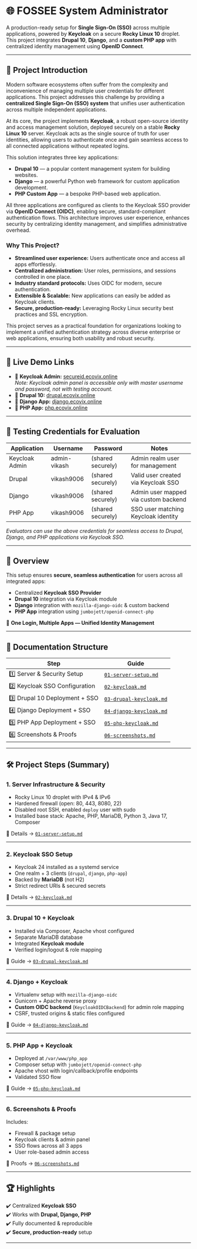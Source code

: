 # 🌐 FOSSEE System Administrator

A production-ready setup for **Single Sign-On (SSO)** across multiple applications, powered by **Keycloak** on a secure **Rocky Linux 10** droplet.  
This project integrates **Drupal 10**, **Django**, and a **custom PHP app** with centralized identity management using **OpenID Connect**.

***

## 🚀 Project Introduction

Modern software ecosystems often suffer from the complexity and inconvenience of managing multiple user credentials for different applications. This project addresses this challenge by providing a **centralized Single Sign-On (SSO) system** that unifies user authentication across multiple independent applications.

At its core, the project implements **Keycloak**, a robust open-source identity and access management solution, deployed securely on a stable **Rocky Linux 10** server. Keycloak acts as the single source of truth for user identities, allowing users to authenticate once and gain seamless access to all connected applications without repeated logins.

This solution integrates three key applications:

- **Drupal 10** — a popular content management system for building websites.  
- **Django** — a powerful Python web framework for custom application development.  
- **PHP Custom App** — a bespoke PHP-based web application.

All three applications are configured as clients to the Keycloak SSO provider via **OpenID Connect (OIDC)**, enabling secure, standard-compliant authentication flows. This architecture improves user experience, enhances security by centralizing identity management, and simplifies administrative overhead.

### Why This Project?

- **Streamlined user experience:** Users authenticate once and access all apps effortlessly.  
- **Centralized administration:** User roles, permissions, and sessions controlled in one place.  
- **Industry standard protocols:** Uses OIDC for modern, secure authentication.  
- **Extensible & Scalable:** New applications can easily be added as Keycloak clients.  
- **Secure, production-ready:** Leveraging Rocky Linux security best practices and SSL encryption.

This project serves as a practical foundation for organizations looking to implement a unified authentication strategy across diverse enterprise or web applications, ensuring both usability and robust security.

***

## 🚀 Live Demo Links

- 🔑 **Keycloak Admin:** [secureid.ecovix.online](https://secureid.ecovix.online)  
  _Note: Keycloak admin panel is accessible only with master username and password, not with testing account._
- 📰 **Drupal 10:** [drupal.ecovix.online](https://drupal.ecovix.online)  
- 🐍 **Django App:** [django.ecovix.online](https://django.ecovix.online)  
- 🐘 **PHP App:** [php.ecovix.online](https://php.ecovix.online)  

***

## 🎯 Testing Credentials for Evaluation

| Application     | Username       | Password            | Notes                                 |
|-----------------|----------------|---------------------|-------------------------------------|
| Keycloak Admin  | admin-vikash   | (shared securely)    | Admin realm user for management     |
| Drupal          | vikash9006     | (shared securely)    | Valid user created via Keycloak SSO |
| Django          | vikash9006     | (shared securely)    | Admin user mapped via custom backend|
| PHP App         | vikash9006     | (shared securely)    | SSO user matching Keycloak identity |

_Evaluators can use the above credentials for seamless access to Drupal, Django, and PHP applications via Keycloak SSO._

***

## 📖 Overview

This setup ensures **secure, seamless authentication** for users across all integrated apps:  

- Centralized **Keycloak SSO Provider**  
- **Drupal 10** integration via Keycloak module  
- **Django** integration with `mozilla-django-oidc` & custom backend  
- **PHP App** integration using `jumbojett/openid-connect-php`  

🔐 **One Login, Multiple Apps — Unified Identity Management**

***

## 📂 Documentation Structure

| Step | Guide |
|------|-------|
| 1️⃣ Server & Security Setup | [`01-server-setup.md`](01-server-setup.md) |
| 2️⃣ Keycloak SSO Configuration | [`02-keycloak.md`](02-keycloak.md) |
| 3️⃣ Drupal 10 Deployment + SSO | [`03-drupal-keycloak.md`](03-drupal-keycloak.md) |
| 4️⃣ Django Deployment + SSO | [`04-django-keycloak.md`](04-django-keycloak.md) |
| 5️⃣ PHP App Deployment + SSO | [`05-php-keycloak.md`](05-php-keycloak.md) |
| 6️⃣ Screenshots & Proofs | [`06-screenshots.md`](06-screenshots.md) |

***

## 🛠️ Project Steps (Summary)

### 1. **Server Infrastructure & Security**

- Rocky Linux 10 droplet with IPv4 & IPv6  
- Hardened firewall (open: 80, 443, 8080, 22)  
- Disabled root SSH, enabled `deploy` user with sudo  
- Installed base stack: Apache, PHP, MariaDB, Python 3, Java 17, Composer  

📄 Details → [`01-server-setup.md`](01-server-setup.md)

***

### 2. **Keycloak SSO Setup**

- Keycloak 24 installed as a systemd service  
- One realm + 3 clients (`drupal`, `django`, `php-app`)  
- Backed by **MariaDB** (not H2)  
- Strict redirect URIs & secured secrets  

📄 Details → [`02-keycloak.md`](02-keycloak.md)

***

### 3. **Drupal 10 + Keycloak**

- Installed via Composer, Apache vhost configured  
- Separate MariaDB database  
- Integrated **Keycloak module**  
- Verified login/logout & role mapping  

📄 Guide → [`03-drupal-keycloak.md`](03-drupal-keycloak.md)

***

### 4. **Django + Keycloak**

- Virtualenv setup with `mozilla-django-oidc`  
- Gunicorn + Apache reverse proxy  
- **Custom OIDC backend** (`KeycloakOIDCBackend`) for admin role mapping  
- CSRF, trusted origins & static files configured  

📄 Guide → [`04-django-keycloak.md`](04-django-keycloak.md)

***

### 5. **PHP App + Keycloak**

- Deployed at `/var/www/php_app`  
- Composer setup with `jumbojett/openid-connect-php`  
- Apache vhost with login/callback/profile endpoints  
- Validated SSO flow  

📄 Guide → [`05-php-keycloak.md`](05-php-keycloak.md)

***

### 6. **Screenshots & Proofs**

Includes:

- Firewall & package setup  
- Keycloak clients & admin panel  
- SSO flows across all 3 apps  
- User role-based admin access  

📄 Proofs → [`06-screenshots.md`](06-screenshots.md)

***

## 🏆 Highlights

✔️ Centralized **Keycloak SSO**  
✔️ Works with **Drupal, Django, PHP**  
✔️ Fully documented & reproducible  
✔️ **Secure, production-ready** setup

***
